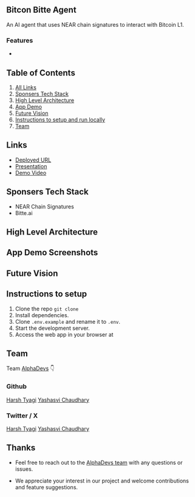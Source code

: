 ## Bitcon Bitte Agent

An AI agent that uses NEAR chain signatures to interact with Bitcoin L1.

### Features

-

## Table of Contents

1. [All Links](#links)
2. [Sponsers Tech Stack](#sponsers-tech-stack)
3. [High Level Architecture](#high-level-architecture)
4. [App Demo](#app-demo-screenshots)
5. [Future Vision](#future-vision)
6. [Instructions to setup and run locally ](#instructions-to-setup)
7. [Team](#team)

## Links

- [Deployed URL]()
- [Presentation]()
- [Demo Video]()

## Sponsers Tech Stack

- NEAR Chain Signatures
- Bitte.ai

## High Level Architecture

## App Demo Screenshots

## Future Vision

## Instructions to setup

1. Clone the repo `git clone `
2. Install dependencies.
3. Clone `.env.example` and rename it to `.env`.
4. Start the development server.
5. Access the web app in your browser at []()

## Team

Team [AlphaDevs](https://www.alphadevs.dev) 👇

### Github

[Harsh Tyagi](https://github.com/mr-harshtyagi)
[Yashasvi Chaudhary](https://github.com/0xyshv)

### Twitter / X

[Harsh Tyagi](https://twitter.com/0xmht)
[Yashasvi Chaudhary](https://twitter.com/0xyshv)

## Thanks

- Feel free to reach out to the [AlphaDevs team](https://www.alphadevs.dev) with any questions or issues.

- We appreciate your interest in our project and welcome contributions and feature suggestions.
